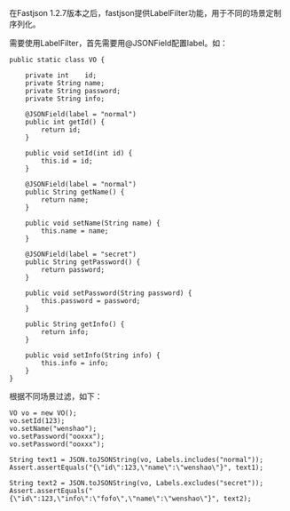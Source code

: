在Fastjson 1.2.7版本之后，fastjson提供LabelFilter功能，用于不同的场景定制序列化。

需要使用LabelFilter，首先需要用@JSONField配置label。如：

    public static class VO {
    
        private int    id;
        private String name;
        private String password;
        private String info;
    
        @JSONField(label = "normal")
        public int getId() {
            return id;
        }
    
        public void setId(int id) {
            this.id = id;
        }
    
        @JSONField(label = "normal")
        public String getName() {
            return name;
        }
    
        public void setName(String name) {
            this.name = name;
        }
    
        @JSONField(label = "secret")
        public String getPassword() {
            return password;
        }
    
        public void setPassword(String password) {
            this.password = password;
        }
        
        public String getInfo() {
            return info;
        }
        
        public void setInfo(String info) {
            this.info = info;
        }
    }

根据不同场景过滤，如下：

    VO vo = new VO();
    vo.setId(123);
    vo.setName("wenshao");
    vo.setPassword("ooxxx");
    vo.setPassword("ooxxx");

    String text1 = JSON.toJSONString(vo, Labels.includes("normal"));
    Assert.assertEquals("{\"id\":123,\"name\":\"wenshao\"}", text1);

    String text2 = JSON.toJSONString(vo, Labels.excludes("secret"));
    Assert.assertEquals("{\"id\":123,\"info\":\"fofo\",\"name\":\"wenshao\"}", text2);

